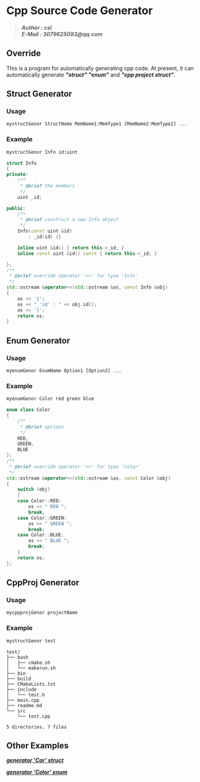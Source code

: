 # Cpp Source Code Generator
>___Author : csl___  
>___E-Mail : 3079625093@qq.com___
## Override
This is a program for automatically generating cpp code. At present, it can automatically generate ___"struct"___ ___"enum"___ and ___"cpp project struct"___.
## Struct Generator
### Usage
```
mystructGenor StructName MemName1:MemType1 [MemName2:MemType2] ...
```
### Example
```bash
mystructGenor Info id:uint
```
```cpp
struct Info
{
private:
    /**
     * @brief the members
     */
    uint _id;

public:
    /**
     * @brief construct a new Info object
     */
    Info(const uint &id)
        : _id(id) {}

    inline uint &id() { return this->_id; }
    inline const uint &id() const { return this->_id; }

};
/**
 * @brief override operator '<<' for type 'Info'
 */
std::ostream &operator<<(std::ostream &os, const Info &obj)
{
    os << '{';
    os << " 'id' : " << obj.id();
    os << '}';
    return os;
}
```
## Enum Generator
### Usage
```
myenumGenor EnumName Option1 [Option2] ...
```
### Example
```bash
myenumGenor Color red green blue
```
```cpp
enum class Color
{
    /**
     * @brief options
     */
    RED,
    GREEN,
    BLUE
};
/**
 * @brief override operator '<<' for type 'Color'
 */
std::ostream &operator<<(std::ostream &os, const Color &obj)
{
    switch (obj)
    {
    case Color::RED:
        os << " RED ";
        break;
    case Color::GREEN:
        os << " GREEN ";
        break;
    case Color::BLUE:
        os << " BLUE ";
        break;
    }
    return os;
};
```
## CppProj Generator
### Usage
```
mycppprojGenor projectName
```
### Example
```bash
mystructGenor test
```
```log
test/
├── bash
│   ├── cmake.sh
│   └── makerun.sh
├── bin
├── build
├── CMakeLists.txt
├── include
│   └── test.h
├── main.cpp
├── readme.md
└── src
    └── test.cpp

5 directories, 7 files
```
## Other Examples
___[generator 'Car' struct](./example/genStruct.h)___

___[generator 'Color' enum](./example/genEnum.h)___
